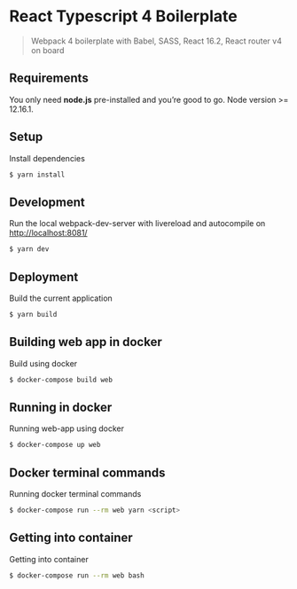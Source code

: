 React Typescript 4 Boilerplate
===========

> Webpack 4 boilerplate with Babel, SASS, React 16.2, React router v4 on board

## Requirements
You only need <b>node.js</b> pre-installed and you’re good to go.
Node version >= 12.16.1.

## Setup
Install dependencies
```sh
$ yarn install
```

## Development
Run the local webpack-dev-server with livereload and autocompile on [http://localhost:8081/](http://localhost:8081/)
```sh
$ yarn dev
```
## Deployment
Build the current application
```sh
$ yarn build
```
## Building web app in docker
Build using docker
```sh
$ docker-compose build web
```

## Running in docker
Running web-app using docker
```sh
$ docker-compose up web
```

## Docker terminal commands
Running docker terminal commands
```sh
$ docker-compose run --rm web yarn <script>
```

## Getting into container
Getting into container
```sh
$ docker-compose run --rm web bash
```

